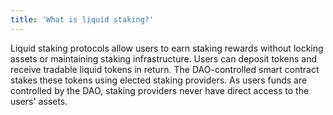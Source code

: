 ```yaml
---
title: 'What is liquid staking?'
---
```


Liquid staking protocols allow users to earn staking rewards without locking assets or maintaining staking infrastructure. Users can deposit tokens and receive tradable liquid tokens in return. The DAO-controlled smart contract stakes these tokens using elected staking providers. As users funds are controlled by the DAO, staking providers never have direct access to the users' assets.
